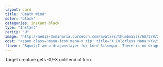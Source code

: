 ```yaml
---
layout: card
title: "Death Wind"
color: "black"
categories: instant black
type: "Instant"
rarity: "U"
image: "http://media-dominaria.cursecdn.com/avatars/thumbnails/68/378/200/283/635618462833926990.png"
cost: "<span class='mana-icon mana-x tip' title='X Colorless Mana'>X</span><span class='Black Mana'>B</span>"
flavor: "&quot;I am a dragonslayer for Lord Silumgar. There is no dragon save him who I fear.&quot;"
---
```


Target creature gets -X/-X until end of turn.
